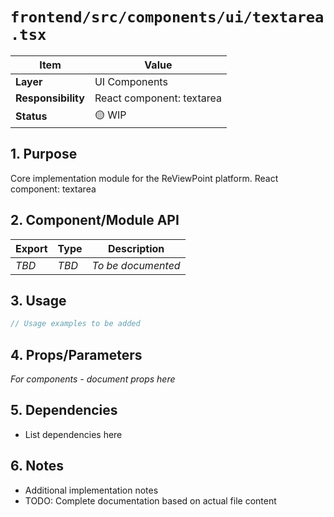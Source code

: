 # `frontend/src/components/ui/textarea.tsx`

| Item               | Value                                                              |
| ------------------ | ------------------------------------------------------------------ |
| **Layer**          | UI Components                                                           |
| **Responsibility** | React component: textarea                                                   |
| **Status**         | 🟡 WIP                                                            |

## 1. Purpose

Core implementation module for the ReViewPoint platform. React component: textarea

## 2. Component/Module API

| Export       | Type     | Description            |
| ------------ | -------- | ---------------------- |
| *TBD*        | *TBD*    | *To be documented*     |

## 3. Usage

```typescript
// Usage examples to be added
```

## 4. Props/Parameters

*For components - document props here*

## 5. Dependencies

- List dependencies here

## 6. Notes

- Additional implementation notes
- TODO: Complete documentation based on actual file content
